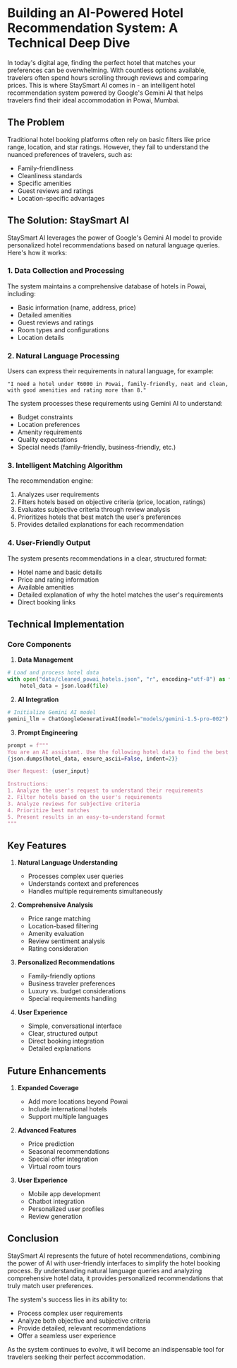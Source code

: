 # Building an AI-Powered Hotel Recommendation System: A Technical Deep Dive

In today's digital age, finding the perfect hotel that matches your preferences can be overwhelming. With countless options available, travelers often spend hours scrolling through reviews and comparing prices. This is where StaySmart AI comes in - an intelligent hotel recommendation system powered by Google's Gemini AI that helps travelers find their ideal accommodation in Powai, Mumbai.

## The Problem

Traditional hotel booking platforms often rely on basic filters like price range, location, and star ratings. However, they fail to understand the nuanced preferences of travelers, such as:
- Family-friendliness
- Cleanliness standards
- Specific amenities
- Guest reviews and ratings
- Location-specific advantages

## The Solution: StaySmart AI

StaySmart AI leverages the power of Google's Gemini AI model to provide personalized hotel recommendations based on natural language queries. Here's how it works:

### 1. Data Collection and Processing

The system maintains a comprehensive database of hotels in Powai, including:
- Basic information (name, address, price)
- Detailed amenities
- Guest reviews and ratings
- Room types and configurations
- Location details

### 2. Natural Language Processing

Users can express their requirements in natural language, for example:
```
"I need a hotel under ₹6000 in Powai, family-friendly, neat and clean, with good amenities and rating more than 8."
```

The system processes these requirements using Gemini AI to understand:
- Budget constraints
- Location preferences
- Amenity requirements
- Quality expectations
- Special needs (family-friendly, business-friendly, etc.)

### 3. Intelligent Matching Algorithm

The recommendation engine:
1. Analyzes user requirements
2. Filters hotels based on objective criteria (price, location, ratings)
3. Evaluates subjective criteria through review analysis
4. Prioritizes hotels that best match the user's preferences
5. Provides detailed explanations for each recommendation

### 4. User-Friendly Output

The system presents recommendations in a clear, structured format:
- Hotel name and basic details
- Price and rating information
- Available amenities
- Detailed explanation of why the hotel matches the user's requirements
- Direct booking links

## Technical Implementation

### Core Components

1. **Data Management**
```python
# Load and process hotel data
with open("data/cleaned_powai_hotels.json", "r", encoding="utf-8") as file:
    hotel_data = json.load(file)
```

2. **AI Integration**
```python
# Initialize Gemini AI model
gemini_llm = ChatGoogleGenerativeAI(model="models/gemini-1.5-pro-002")
```

3. **Prompt Engineering**
```python
prompt = f"""
You are an AI assistant. Use the following hotel data to find the best match for the user's request:
{json.dumps(hotel_data, ensure_ascii=False, indent=2)}

User Request: {user_input}

Instructions:
1. Analyze the user's request to understand their requirements
2. Filter hotels based on the user's requirements
3. Analyze reviews for subjective criteria
4. Prioritize best matches
5. Present results in an easy-to-understand format
"""
```

## Key Features

1. **Natural Language Understanding**
   - Processes complex user queries
   - Understands context and preferences
   - Handles multiple requirements simultaneously

2. **Comprehensive Analysis**
   - Price range matching
   - Location-based filtering
   - Amenity evaluation
   - Review sentiment analysis
   - Rating consideration

3. **Personalized Recommendations**
   - Family-friendly options
   - Business traveler preferences
   - Luxury vs. budget considerations
   - Special requirements handling

4. **User Experience**
   - Simple, conversational interface
   - Clear, structured output
   - Direct booking integration
   - Detailed explanations

## Future Enhancements

1. **Expanded Coverage**
   - Add more locations beyond Powai
   - Include international hotels
   - Support multiple languages

2. **Advanced Features**
   - Price prediction
   - Seasonal recommendations
   - Special offer integration
   - Virtual room tours

3. **User Experience**
   - Mobile app development
   - Chatbot integration
   - Personalized user profiles
   - Review generation

## Conclusion

StaySmart AI represents the future of hotel recommendations, combining the power of AI with user-friendly interfaces to simplify the hotel booking process. By understanding natural language queries and analyzing comprehensive hotel data, it provides personalized recommendations that truly match user preferences.

The system's success lies in its ability to:
- Process complex user requirements
- Analyze both objective and subjective criteria
- Provide detailed, relevant recommendations
- Offer a seamless user experience

As the system continues to evolve, it will become an indispensable tool for travelers seeking their perfect accommodation. 